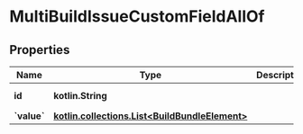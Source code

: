 
# MultiBuildIssueCustomFieldAllOf

## Properties
Name | Type | Description | Notes
------------ | ------------- | ------------- | -------------
**id** | **kotlin.String** |  |  [optional] [readonly]
**&#x60;value&#x60;** | [**kotlin.collections.List&lt;BuildBundleElement&gt;**](BuildBundleElement.md) |  |  [optional]



